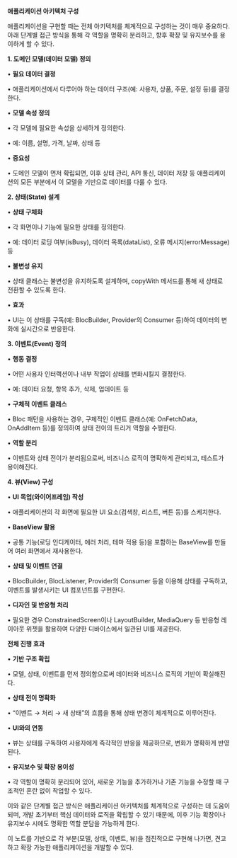 **애플리케이션 아키텍처 구성**

  

애플리케이션을 구현할 때는 전체 아키텍처를 체계적으로 구성하는 것이 매우 중요하다. 아래 단계별 접근 방식을 통해 각 역할을 명확히 분리하고, 향후 확장 및 유지보수를 용이하게 할 수 있다.

**1. 도메인 모델(데이터 모델) 정의**

• **필요 데이터 결정**

• 애플리케이션에서 다루어야 하는 데이터 구조(예: 사용자, 상품, 주문, 설정 등)를 결정한다.

• **모델 속성 정의**

• 각 모델에 필요한 속성을 상세하게 정의한다.

• 예: 이름, 설명, 가격, 날짜, 상태 등

• **중요성**

• 도메인 모델이 먼저 확립되면, 이후 상태 관리, API 통신, 데이터 저장 등 애플리케이션의 모든 부분에서 이 모델을 기반으로 데이터를 다룰 수 있다.

**2. 상태(State) 설계**

• **상태 구체화**

• 각 화면이나 기능에 필요한 상태를 정의한다.

• 예: 데이터 로딩 여부(isBusy), 데이터 목록(dataList), 오류 메시지(errorMessage) 등

• **불변성 유지**

• 상태 클래스는 불변성을 유지하도록 설계하며, copyWith 메서드를 통해 새 상태로 전환할 수 있도록 한다.

• **효과**

• UI는 이 상태를 구독(예: BlocBuilder, Provider의 Consumer 등)하여 데이터의 변화에 실시간으로 반응한다.

**3. 이벤트(Event) 정의**

• **행동 결정**

• 어떤 사용자 인터랙션이나 내부 작업이 상태를 변화시킬지 결정한다.

• 예: 데이터 요청, 항목 추가, 삭제, 업데이트 등

• **구체적 이벤트 클래스**

• Bloc 패턴을 사용하는 경우, 구체적인 이벤트 클래스(예: OnFetchData, OnAddItem 등)를 정의하여 상태 전이의 트리거 역할을 수행한다.

• **역할 분리**

• 이벤트와 상태 전이가 분리됨으로써, 비즈니스 로직이 명확하게 관리되고, 테스트가 용이해진다.

**4. 뷰(View) 구성**

• **UI 목업(와이어프레임) 작성**

• 애플리케이션의 각 화면에 필요한 UI 요소(검색창, 리스트, 버튼 등)를 스케치한다.

• **BaseView 활용**

• 공통 기능(로딩 인디케이터, 에러 처리, 테마 적용 등)을 포함하는 BaseView를 만들어 여러 화면에서 재사용한다.

• **상태 및 이벤트 연결**

• BlocBuilder, BlocListener, Provider의 Consumer 등을 이용해 상태를 구독하고, 이벤트를 발생시키는 UI 컴포넌트를 구현한다.

• **디자인 및 반응형 처리**

• 필요한 경우 ConstrainedScreen이나 LayoutBuilder, MediaQuery 등 반응형 레이아웃 위젯을 활용하여 다양한 디바이스에서 일관된 UI를 제공한다.

**전체 진행 효과**

• **기반 구조 확립**

• 모델, 상태, 이벤트를 먼저 정의함으로써 데이터와 비즈니스 로직의 기반이 확실해진다.

• **상태 전이 명확화**

• “이벤트 → 처리 → 새 상태”의 흐름을 통해 상태 변경이 체계적으로 이루어진다.

• **UI와의 연동**

• 뷰는 상태를 구독하여 사용자에게 즉각적인 반응을 제공하므로, 변화가 명확하게 반영된다.

• **유지보수 및 확장 용이성**

• 각 역할이 명확히 분리되어 있어, 새로운 기능을 추가하거나 기존 기능을 수정할 때 구조적인 혼란 없이 작업할 수 있다.

이와 같은 단계별 접근 방식은 애플리케이션 아키텍처를 체계적으로 구성하는 데 도움이 되며, 개발 초기부터 핵심 데이터와 로직을 확립할 수 있기 때문에, 이후 기능 확장이나 유지보수 시에도 명확한 역할 분담을 가능하게 한다.

  

이 노트를 기반으로 각 부분(모델, 상태, 이벤트, 뷰)을 점진적으로 구현해 나가면, 견고하고 확장 가능한 애플리케이션을 개발할 수 있다.